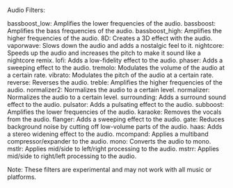 Audio Filters:


bassboost_low: Amplifies the lower frequencies of the audio.
bassboost: Amplifies the bass frequencies of the audio.
bassboost_high: Amplifies the higher frequencies of the audio.
8D: Creates a 3D effect with the audio.
vaporwave: Slows down the audio and adds a nostalgic feel to it.
nightcore: Speeds up the audio and increases the pitch to make it sound like a nightcore remix.
lofi: Adds a low-fidelity effect to the audio.
phaser: Adds a sweeping effect to the audio.
tremolo: Modulates the volume of the audio at a certain rate.
vibrato: Modulates the pitch of the audio at a certain rate.
reverse: Reverses the audio.
treble: Amplifies the higher frequencies of the audio.
normalizer2: Normalizes the audio to a certain level.
normalizer: Normalizes the audio to a certain level.
surrounding: Adds a surround sound effect to the audio.
pulsator: Adds a pulsating effect to the audio.
subboost: Amplifies the lower frequencies of the audio.
karaoke: Removes the vocals from the audio.
flanger: Adds a sweeping effect to the audio.
gate: Reduces background noise by cutting off low-volume parts of the audio.
haas: Adds a stereo widening effect to the audio.
mcompand: Applies a multiband compressor/expander to the audio.
mono: Converts the audio to mono.
mstlr: Applies mid/side to left/right processing to the audio.
mstrr: Applies mid/side to right/left processing to the audio.


Note: These filters are experimental and may not work with all music or platforms.